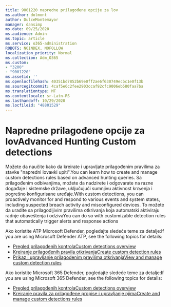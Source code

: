 ```yaml
---
title: 9001220 napredne prilagođene opcije za lov
ms.author: dolmont
author: DulceMontemayor
manager: dansimp
ms.date: 09/25/2020
ms.audience: Admin
ms.topic: article
ms.service: o365-administration
ROBOTS: NOINDEX, NOFOLLOW
localization_priority: Normal
ms.collection: Adm_O365
ms.custom:
- "3200"
- "9001220"
ms.assetid: ''
ms.openlocfilehash: 40351bd7852b69e0ff2ae6f630749ecbc1e0f13b
ms.sourcegitcommit: 4caf5e6c2fee2903ccaf92cfc9006eb580faa7ba
ms.translationtype: MT
ms.contentlocale: sr-Latn-RS
ms.lasthandoff: 10/29/2020
ms.locfileid: "48801529"
---
```

# <a name="advanced-hunting-custom-detections"></a><span data-ttu-id="3dd46-102">Napredne prilagođene opcije za lov</span><span class="sxs-lookup"><span data-stu-id="3dd46-102">Advanced Hunting Custom detections</span></span>

<span data-ttu-id="3dd46-103">Možete da naučite kako da kreirate i upravljate prilagođenim pravilima za stavke "napredni lovaиki upiti".</span><span class="sxs-lookup"><span data-stu-id="3dd46-103">You can learn how to create and manage custom detections rules based on advanced hunting queries.</span></span> <span data-ttu-id="3dd46-104">Sa prilagođenim odbivanjima, možete da nadzirete i odgovarate na razne događaje i sistemske države, uključujući sumnjivu aktivnost krљenja i pogrešno konfigurisane uređaje.</span><span class="sxs-lookup"><span data-stu-id="3dd46-104">With custom detections, you can proactively monitor for and respond to various events and system states, including suspected breach activity and misconfigured devices.</span></span> <span data-ttu-id="3dd46-105">To možete da uradite sa prilagodljivim pravilima otkrivanja koja automatski aktiviraju radnje obaveštenja i odziva</span><span class="sxs-lookup"><span data-stu-id="3dd46-105">You can do so with customizable detection rules that automatically trigger alerts and response actions</span></span>
  
<span data-ttu-id="3dd46-106">Ako koristite ATP Microsoft Defender, pogledajte sledeće teme za detalje:</span><span class="sxs-lookup"><span data-stu-id="3dd46-106">If you are using Microsoft Defender ATP, see the following topics for details:</span></span> 
- [<span data-ttu-id="3dd46-107">Pregled prilagođenih kontrola</span><span class="sxs-lookup"><span data-stu-id="3dd46-107">Custom detections overview</span></span>](https://docs.microsoft.com/windows/security/threat-protection/microsoft-defender-atp/overview-custom-detections)
- [<span data-ttu-id="3dd46-108">Kreiranje prilagođenih pravila otkrivanja</span><span class="sxs-lookup"><span data-stu-id="3dd46-108">Create custom detection rules</span></span>](https://docs.microsoft.com/windows/security/threat-protection/microsoft-defender-atp/custom-detection-rules)
- [<span data-ttu-id="3dd46-109">Prikaz i upravljanje prilagođenim pravilima otkrivanja</span><span class="sxs-lookup"><span data-stu-id="3dd46-109">View and manage custom detection rules</span></span>](https://docs.microsoft.com/windows/security/threat-protection/microsoft-defender-atp/custom-detections-manage)

<span data-ttu-id="3dd46-110">Ako koristite Microsoft 365 Defender, pogledajte sledeće teme za detalje:</span><span class="sxs-lookup"><span data-stu-id="3dd46-110">If you are using Microsoft 365 Defender, see the following topics for details:</span></span> 
- [<span data-ttu-id="3dd46-111">Pregled prilagođenih kontrola</span><span class="sxs-lookup"><span data-stu-id="3dd46-111">Custom detections overview</span></span>](https://docs.microsoft.com/microsoft-365/security/mtp/custom-detections-overview)
- [<span data-ttu-id="3dd46-112">Kreiranje pravila za prilagođene propise i upravljanje njima</span><span class="sxs-lookup"><span data-stu-id="3dd46-112">Create and manage custom detections rules</span></span>](https://docs.microsoft.com/microsoft-365/security/mtp/custom-detection-rules)
